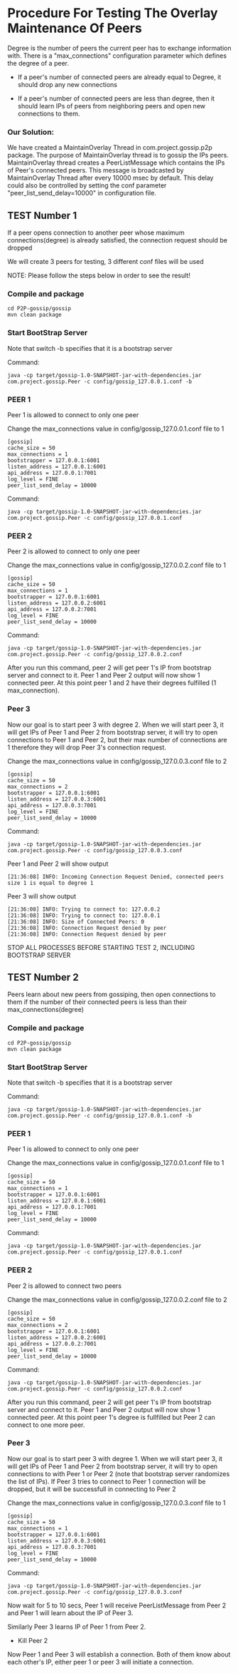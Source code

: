 #          Procedure For Testing The Overlay Maintenance Of Peers
Degree is the number of peers the current peer has to exchange information with.
There is a "max_connections" configuration parameter which defines the degree
of a peer.  

- If a peer's number of  connected peers are already equal to Degree, it should 
  drop any new connections

- If a peer's number of connected peers are less than degree, then it should 
  learn IPs of peers from neighboring peers and open new connections to them.

### Our Solution:


We have created a MaintainOverlay Thread in com.project.gossip.p2p package.
The purpose of MaintainOverlay thread is to gossip the IPs peers.
MaintainOverlay thread creates a PeerListMessage which contains the IPs of 
Peer's connected peers. This message is broadcasted by MaintainOverlay Thread
after every 10000 msec by default. This delay could also be controlled by 
setting the conf parameter "peer_list_send_delay=10000" in configuration file.



##                               TEST Number 1
If a peer opens connection to another peer whose maximum connections(degree) is
already satisfied, the connection request should be dropped


We will create 3 peers for testing, 3 different conf files will be used

NOTE: Please follow the steps below in order to see the result!

### Compile and package

```
cd P2P-gossip/gossip
mvn clean package
```

### Start BootStrap Server
Note that switch -b specifies that it is a bootstrap server

Command:

```
java -cp target/gossip-1.0-SNAPSHOT-jar-with-dependencies.jar com.project.gossip.Peer -c config/gossip_127.0.0.1.conf -b
```

### PEER 1
Peer 1 is allowed to connect to only one peer

Change the max_connections value in config/gossip_127.0.0.1.conf file to 1

```
[gossip]
cache_size = 50
max_connections = 1
bootstrapper = 127.0.0.1:6001
listen_address = 127.0.0.1:6001
api_address = 127.0.0.1:7001
log_level = FINE
peer_list_send_delay = 10000
```
Command:

```
java -cp target/gossip-1.0-SNAPSHOT-jar-with-dependencies.jar com.project.gossip.Peer -c config/gossip_127.0.0.1.conf
```


### PEER 2
Peer 2 is allowed to connect to only one peer

Change the max_connections value in config/gossip_127.0.0.2.conf file to 1

```
[gossip]
cache_size = 50
max_connections = 1
bootstrapper = 127.0.0.1:6001
listen_address = 127.0.0.2:6001
api_address = 127.0.0.2:7001
log_level = FINE
peer_list_send_delay = 10000
```

Command:

```
java -cp target/gossip-1.0-SNAPSHOT-jar-with-dependencies.jar com.project.gossip.Peer -c config/gossip_127.0.0.2.conf
```

After you run this command, peer 2 will get peer 1's IP from bootstrap server 
and connect to it. Peer 1 and Peer 2 output will now show 1 connected peer.
At this point peer 1 and 2 have their degrees fulfilled (1 max_connection).


### Peer 3
Now our goal is to start peer 3 with degree 2. When we will start peer 3, it will
get IPs of Peer 1 and Peer 2 from bootstrap server, it will try to open connections
to Peer 1 and Peer 2, but their max number of connections are 1 therefore they will
drop Peer 3's connection request.

Change the max_connections value in config/gossip_127.0.0.3.conf file to 2

```
[gossip]
cache_size = 50
max_connections = 2
bootstrapper = 127.0.0.1:6001
listen_address = 127.0.0.3:6001
api_address = 127.0.0.3:7001
log_level = FINE
peer_list_send_delay = 10000
```
Command:

```
java -cp target/gossip-1.0-SNAPSHOT-jar-with-dependencies.jar com.project.gossip.Peer -c config/gossip_127.0.0.3.conf
```

Peer 1 and Peer 2 will show output 

```
[21:36:08] INFO: Incoming Connection Request Denied, connected peers size 1 is equal to degree 1
```


Peer 3 will show output

```
[21:36:08] INFO: Trying to connect to: 127.0.0.2
[21:36:08] INFO: Trying to connect to: 127.0.0.1
[21:36:08] INFO: Size of Connected Peers: 0
[21:36:08] INFO: Connection Request denied by peer
[21:36:08] INFO: Connection Request denied by peer
```

STOP ALL PROCESSES BEFORE STARTING TEST 2, INCLUDING BOOTSTRAP SERVER

##                               TEST Number 2

Peers learn about new peers from gossiping, then open connections to them if
the number of their connected peers is less than their max_connections(degree)


### Compile and package

```
cd P2P-gossip/gossip
mvn clean package
```

### Start BootStrap Server
Note that switch -b specifies that it is a bootstrap server

Command:

```
java -cp target/gossip-1.0-SNAPSHOT-jar-with-dependencies.jar com.project.gossip.Peer -c config/gossip_127.0.0.1.conf -b
```

### PEER 1
Peer 1 is allowed to connect to only one peer

Change the max_connections value in config/gossip_127.0.0.1.conf file to 1

```
[gossip]
cache_size = 50
max_connections = 1
bootstrapper = 127.0.0.1:6001
listen_address = 127.0.0.1:6001
api_address = 127.0.0.1:7001
log_level = FINE
peer_list_send_delay = 10000
```

Command:

```
java -cp target/gossip-1.0-SNAPSHOT-jar-with-dependencies.jar com.project.gossip.Peer -c config/gossip_127.0.0.1.conf
```

### PEER 2
Peer 2 is allowed to connect two peers

Change the max_connections value in config/gossip_127.0.0.2.conf file to 2

```
[gossip]
cache_size = 50
max_connections = 2
bootstrapper = 127.0.0.1:6001
listen_address = 127.0.0.2:6001
api_address = 127.0.0.2:7001
log_level = FINE
peer_list_send_delay = 10000
```

Command:

```
java -cp target/gossip-1.0-SNAPSHOT-jar-with-dependencies.jar com.project.gossip.Peer -c config/gossip_127.0.0.2.conf
```

After you run this command, peer 2 will get peer 1's IP from bootstrap server
and connect to it. Peer 1 and Peer 2 output will now show 1 connected peer.
At this point peer 1's degree is fullfilled but Peer 2 can connect to one more peer.

### Peer 3

Now our goal is to start peer 3 with degree 1. When we will start peer 3, it will
get IPs of Peer 1 and Peer 2 from bootstrap server, it will try to open connections
to with Peer 1 or Peer 2 (note that bootstrap server randomizes the list of IPs).
If Peer 3 tries to connect to Peer 1 connection will be dropped, but it will be 
successfull in connecting to Peer 2

Change the max_connections value in config/gossip_127.0.0.3.conf file to 1

```
[gossip]
cache_size = 50
max_connections = 1
bootstrapper = 127.0.0.1:6001
listen_address = 127.0.0.3:6001
api_address = 127.0.0.3:7001
log_level = FINE
peer_list_send_delay = 10000
```

Command:

```
java -cp target/gossip-1.0-SNAPSHOT-jar-with-dependencies.jar com.project.gossip.Peer -c config/gossip_127.0.0.3.conf
```

Now wait for 5 to 10 secs, Peer 1 will receive PeerListMessage from Peer 2
and Peer 1 will learn about the IP of Peer 3. 

Similarly Peer 3 learns IP of Peer 1 from Peer 2.

- Kill Peer 2

Now Peer 1 and Peer 3 will establish a connection. Both of them know about each 
other's IP, either peer 1 or peer 3 will initiate a connection. 
